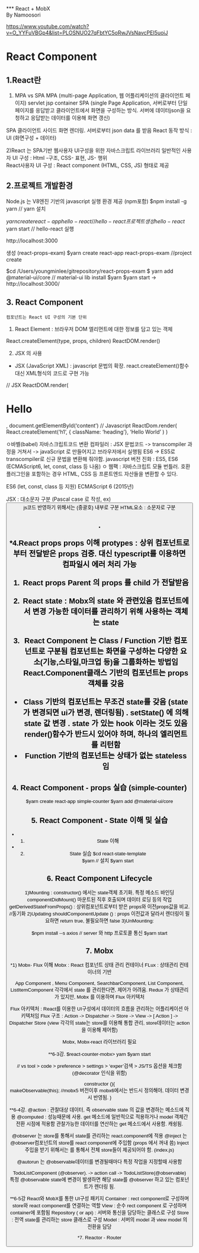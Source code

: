 *** React + MobX    
   By Namoosori 

https://www.youtube.com/watch?v=O_YYFuVBGp4&list=PLOSNUO27qFbtYC5oRwJVsNavcPEI5uoiJ  

# React Component 

## 1.React란
1) MPA vs SPA
 MPA (multi-page Application, 웹 어플리케이션의 클라이언트 페이지) servlet jsp container
 SPA (single Page Application, 서버로부터 단일 페이지를 응답받고 클라이언트에서 화면을 구성하는 방식. 서버에 데이터json을 요청하고 응답받는 데이터를 이용해 화면 갱신) 


SPA 클라이언트 사이드 화면 렌더링. 서버로부터 json data 를 받음 
React 동작 방식 : UI (화면구성 + 데이터) 

2)React 는 SPA기반 웹사용자 UI구성을 위한 자바스크립트 라이브러리 
일반적인 사용자 UI 구성 : Html -구조, CSS- 표현, JS- 행위  
React사용자 UI 구성 : React component (HTML, CSS, JS) 형태로 제공 

## 2.프로젝트 개발환경 
Node.js 는 V8엔진 기반의 javascript 실행 환경 제공   (npm포함) 
$npm install -g yarn    // yarn 설치 

$yarn create react-app hello-react        // hello-react 프로젝트 생성
hello-react$ yarn start                          // hello-react 실행 

http://localhost:3000 

 생성 (react-props-exam)
$yarn create react-app react-props-exam     //project create

$cd /Users/youngminlee/gitrepository/react-props-exam
$ yarn add @material-ui/core                            // material-ui lib install 
$yarn
$yarn start           -> http://localhost:3000/ 

## 3. React Component 
    컴포넌트는 React UI 구성의 기본 단위
1) React Element : 브라우저 DOM 엘리먼트에 대한 정보를 담고 있는 객체 

React.createElement(type, props, children) 
ReactDOM.render() 

2) JSX 의 사용 
* JSX (JavaScript XML) : javascript 문법의 확장. 
   react.createElement()함수 대신 XML형식의 코드로 구현 가능 

// JSX
ReactDOM.render(<h1 className=‘heading’>Hello</h1>, document.getElementById(‘content’) 
// Javascript 
ReactDom.render( React.createElement(‘h1’, { className: ‘heading’}, ‘Hello World’ ) ) 

ㅇ바벨(babel) 자바스크립트코드 변환 컴파일러
     :  JSX 문법코드 -> transcompiler 과정을 거쳐서 -> javaScript 로 만들어지고 브라우저에서 실행됨 
        ES6 -> ES5로 transcompiler로  신규 문법을 변환해 줘야함. 
        javascript 버전 진화 : ES5,  ES6 (ECMAScript6, let, const, class 등 나옴) 
ㅇ 웹팩 : 자바스크립트 모듈 번틀러. 호환플러그인을 포함하는 경우 HTML, CSS 등 프론트엔드 자산들을 변환할 수 있다. 

ES6 (let, const, class 등 지원) ECMAScript 6 (2015년)  

JSX : 대소문자 구분 (Pascal case 로 작성, ex) <List/> <Button> 
       js코드 반영하기 위해서는 {중괄호} 내부로 구분 
HTML요소 : 소문자로 구분 <h2/>. 
   
*4.React props 
  props 이해 
  protypes : 상위 컴포넌트로부터 전달받은 props 검증. 대신 typescript를 이용하면 컴파일시 에러 처리 가능 

1) React props 
   Parent 의 props 를 child 가 전달받음 

2) React state  : Mobx의 state 와 관련있음 
    컴포넌트에서 변경 가능한 데이터를 관리하기 위해 사용하는 객체는 state 

3) React Component 는 Class / Function 기반 컴포넌트로 구분됨
  컴포넌트는 화면을 구성하는 다양한 요소(기능,스타일,마크업 등)을 그룹화하는 방법임
  React.Component클래스 기반의 컴포넌트는 props객체를 갖음 
  - Class 기반의 컴포넌트는 무조건 state를 갖음 (state가 변경되면 ui가 변경, 렌더링됨) . setState() 에 의해 state 값 변경 . state 가 있는 hook 이라는 것도 있음
    render()함수가 반드시 있어야 하며, 하나의 엘리먼트를 리턴함 
  - Function 기반의 컴포넌트는 상태가 없는 stateless 임 
   
  
## 4. React Component - props 실습  (simple-counter)
$yarn create react-app simple-counter
$yarn add @material-ui/core


## 5. React Component - State 이해 및 실습 
* 1) State 이해 

* 2) State 실습
$cd react-state-template     
$yarn 				// 설치 
$yarn start 

## 6. React Component Lifecycle 
1)Mounting : constructor() 에서는 state객체 초기화, 특정 메소드 바인딩 
              componentDidMount() 마운트된 직후 호출되며 데이터 로딩 등의 작업   
              getDerivedStateFromProps() : 상위컴포넌트로부터 받은 props와  이전props값을 비교. //동기화 
2)Updating 
          shouldComponentUpdate () : props 이전값과 달라서 렌더링이 필요하면 return true, 불필요하면 false
3)UnMounting: 

$npm install --s axios       // server 와 http 프로토콜 통신 
$yarn start 

## 7. Mobx 
*1) Mobx- Flux 이해 
Mobx : React 컴포넌트 상태 관리 컨테이너 
FLux : 상태관리 컨테이너의 기반

App Component , Menu Component, SearchbarComponent, List Component, ListItemComponent 각각에서 state 를 관리한다면, 제어가 어려움. 
Redux 가 상태관리가 있지만, Mobx 를 이용하며 Flux 아키텍처 

Flux 아키텍처 : React를 이용한 UI구성에서 데이터의 흐름을 관리하는 어플리케이션 아키텍처임 
Flux 구조 : Action -> Dispatcher -> Store  -> View -> [ Action ] -> Dispatcher 
Store (view 각각의 state는 store를 이용해 통합 관리, store데이터는 action을 이용해 제어함) 

Mobx, Mobx-react 라이브러리 필요 

**6-3강.
$react-counter-mobx> yarn 
$yarn start 

// vs tool > code > preference > settings > ‘exper’검색 > JS/TS 옵션을 체크함  (@decorator 인식을 위함) 

constructor (){                   
        makeObservable(this);       //mobx5 버전이후 mobx6에서는 반드시 정의해야, 데이터 변경시 반영됨. 
 }

**6-4강.
@action : 관찰대상 데이터, 즉 observable state 의 값을 변경하는 메소드에 적용
@computed : 성능때문에 사용. get 메소드에 일반적으로 적용하거나 model 객체간 전환 시점에 적용함 
                        관찰가능한 데이터를 연산하는 get 메소드에서 사용함. 캐슁됨. 

@observer 는 store를 통해서 state를 관리하는 react.component에 적용
@inject 는 @observer컴포넌트의 store를 react component에 주입함    (props 에서 꺼내 씀) 
  Inject 주입을 받기 위해서는  <Provider todoStore={todoStore} > </App> </Provider>를 통해서 전체 store들이 제공되어야 함.   (index.js)

@autorun 는 @observable데이터를 변경될때마다 특정 작업을 지정할때 사용함 

TodoListComponent (@observer).  -> action call -> TodoListStore(@observable)  
특정 @observable state에 변경이 발생하면 해당 state를 @observer 하고 있는 컴포넌트가 렌더링 됨. 

**6-5강
React와 MobX를 통한 UI구성 패키지 
Container : rect component로 구성하며 store와 react component를 연결하는 역할 
View : 순수 rect component 로 구성하며 container에 포함됨
Repository  ( or api) : 서버와 통신을 담당하는 클래스로 구성
Store : 전역 state를 관리하는 store 클래스로 구성
Model : 서버의 model 과 view model 의 전환을 담당 


*7. Reactor - Router 
